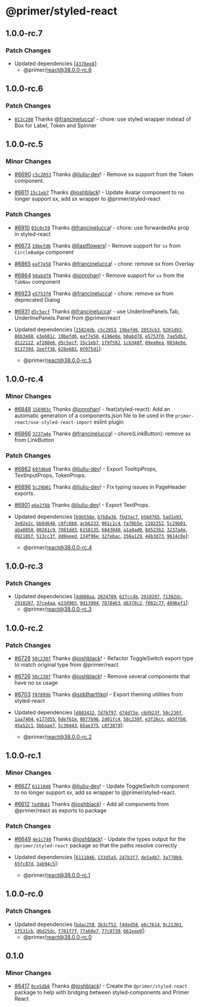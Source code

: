 # @primer/styled-react

## 1.0.0-rc.7

### Patch Changes

- Updated dependencies [[`4378ee8`](https://github.com/primer/react/commit/4378ee84442de8d75fbb34fcce48e28c09429c5c)]:
  - @primer/react@38.0.0-rc.6

## 1.0.0-rc.6

### Patch Changes

- [`013c200`](https://github.com/primer/react/commit/013c200dd9969743c5e824f635964802ccfdcbfa) Thanks [@francinelucca](https://github.com/francinelucca)! - chore: use styled wrapper instead of Box for Label, Token and Spinner

## 1.0.0-rc.5

### Minor Changes

- [#6690](https://github.com/primer/react/pull/6690) [`c5c2053`](https://github.com/primer/react/commit/c5c2053caf38da76a4310098e805b2edb05e2552) Thanks [@liuliu-dev](https://github.com/liuliu-dev)! - Remove sx support from the Token component.

- [#6611](https://github.com/primer/react/pull/6611) [`15c1eb7`](https://github.com/primer/react/commit/15c1eb734210938182323bb15200d69ae4a3a300) Thanks [@joshblack](https://github.com/joshblack)! - Update Avatar component to no longer support sx, add sx wrapper to @primer/styled-react

### Patch Changes

- [#6910](https://github.com/primer/react/pull/6910) [`03c0c59`](https://github.com/primer/react/commit/03c0c59b103d88e5c94b7c02617a769fcd7be8ec) Thanks [@francinelucca](https://github.com/francinelucca)! - chore: use forwardedAs prop in styled-react

- [#6673](https://github.com/primer/react/pull/6673) [`19befd6`](https://github.com/primer/react/commit/19befd66b801532bb0ef85e60296c73d8c747fc5) Thanks [@llastflowers](https://github.com/llastflowers)! - Remove support for `sx` from `CircleBadge` component

- [#6865](https://github.com/primer/react/pull/6865) [`eaf7e58`](https://github.com/primer/react/commit/eaf7e5840e4fbe4042c80711f983a0df05e2b68d) Thanks [@francinelucca](https://github.com/francinelucca)! - chore: remove sx from Overlay

- [#6864](https://github.com/primer/react/pull/6864) [`b0abd78`](https://github.com/primer/react/commit/b0abd785713d9f95ca9d5e41394e00153176077d) Thanks [@jonrohan](https://github.com/jonrohan)! - Remove support for `sx` from the `TabNav` component

- [#6923](https://github.com/primer/react/pull/6923) [`e5753f0`](https://github.com/primer/react/commit/e5753f0560fc57d426e795c012ffcb0b7fb0d290) Thanks [@francinelucca](https://github.com/francinelucca)! - chore: remove sx from deprecated Dialog

- [#6931](https://github.com/primer/react/pull/6931) [`d5c5ecf`](https://github.com/primer/react/commit/d5c5ecf17a40571976d7974d3b57158455afec38) Thanks [@francinelucca](https://github.com/francinelucca)! - use UnderlinePanels.Tab, UnderlinePanels.Panel from @primer/react

- Updated dependencies [[`15824db`](https://github.com/primer/react/commit/15824db141ef32b3e090bcf1880f03bd9684392a), [`c5c2053`](https://github.com/primer/react/commit/c5c2053caf38da76a4310098e805b2edb05e2552), [`19befd6`](https://github.com/primer/react/commit/19befd66b801532bb0ef85e60296c73d8c747fc5), [`2053cb3`](https://github.com/primer/react/commit/2053cb3f7ee15fe1e4c3cc9be3c09c82dd5aed93), [`9201d93`](https://github.com/primer/react/commit/9201d939056333945375c454999d853e0bbabf8f), [`86b3e60`](https://github.com/primer/react/commit/86b3e6063855615675c87df6eccad41d83db3762), [`e3e601c`](https://github.com/primer/react/commit/e3e601c545967eb79fb7bc752c8895b93fda620e), [`19befd6`](https://github.com/primer/react/commit/19befd66b801532bb0ef85e60296c73d8c747fc5), [`eaf7e58`](https://github.com/primer/react/commit/eaf7e5840e4fbe4042c80711f983a0df05e2b68d), [`4196e0e`](https://github.com/primer/react/commit/4196e0eed6894d020a83b9f382f5cb6817f9a725), [`b0abd78`](https://github.com/primer/react/commit/b0abd785713d9f95ca9d5e41394e00153176077d), [`e5753f0`](https://github.com/primer/react/commit/e5753f0560fc57d426e795c012ffcb0b7fb0d290), [`7ae5db2`](https://github.com/primer/react/commit/7ae5db229837fdd75dd73ce1779c7faa18734f89), [`d122122`](https://github.com/primer/react/commit/d12212225884b17cf6236af9feb8b098caaeea35), [`af288e6`](https://github.com/primer/react/commit/af288e632c042c5e82aae6ee2bd5107e8be2b9ec), [`d5c5ecf`](https://github.com/primer/react/commit/d5c5ecf17a40571976d7974d3b57158455afec38), [`15c1eb7`](https://github.com/primer/react/commit/15c1eb734210938182323bb15200d69ae4a3a300), [`1f9f582`](https://github.com/primer/react/commit/1f9f582f29e623a33401061832d8b6ab778c47b3), [`1cb348f`](https://github.com/primer/react/commit/1cb348f079dffcf10bdf422b1e14e0a29fa4662d), [`09ee0ea`](https://github.com/primer/react/commit/09ee0ea580ba6901d6e80cb35f7cc846db17197e), [`0834e9e`](https://github.com/primer/react/commit/0834e9ebe910c363f413723a254e0f2bd947a4b6), [`913739d`](https://github.com/primer/react/commit/913739dfe4b7d8f4f5829157e200bd538e509e74), [`2eeff36`](https://github.com/primer/react/commit/2eeff368832b6fc122aef70302f681b1f14ad71f), [`628e601`](https://github.com/primer/react/commit/628e60172343fdf1c94734c39480991b0591e267), [`0f075d1`](https://github.com/primer/react/commit/0f075d1a679f0733ad984eeb2a677989ceca8ad0)]:
  - @primer/react@38.0.0-rc.5

## 1.0.0-rc.4

### Minor Changes

- [#6848](https://github.com/primer/react/pull/6848) [`156903c`](https://github.com/primer/react/commit/156903c27504b7a24d71db94a48df934d629c4d8) Thanks [@jonrohan](https://github.com/jonrohan)! - feat(styled-react): Add an automatic generation of a components.json file to be used in the `primer-react/use-styled-react-import` eslint plugin

- [#6866](https://github.com/primer/react/pull/6866) [`3237a4e`](https://github.com/primer/react/commit/3237a4e549779a2b3144b1f48974e533d28cca2a) Thanks [@francinelucca](https://github.com/francinelucca)! - chore(LinkButton): remove sx from LinkButton

### Patch Changes

- [#6862](https://github.com/primer/react/pull/6862) [`697d6e0`](https://github.com/primer/react/commit/697d6e01eca0be0405445b3b406ef30da48545df) Thanks [@liuliu-dev](https://github.com/liuliu-dev)! - Export TooltipProps, TextInputProps, TokenProps.

- [#6896](https://github.com/primer/react/pull/6896) [`5c29b01`](https://github.com/primer/react/commit/5c29b010db51e85c387963aee45ee97f12aae7ef) Thanks [@liuliu-dev](https://github.com/liuliu-dev)! - Fix typing issues in PageHeader exports.

- [#6901](https://github.com/primer/react/pull/6901) [`e6e2f8b`](https://github.com/primer/react/commit/e6e2f8b0479fe726184337112feab29867c42296) Thanks [@liuliu-dev](https://github.com/liuliu-dev)! - Export TextProps.

- Updated dependencies [[`b9b558e`](https://github.com/primer/react/commit/b9b558efe1033150b05adc88d28234db5dc82f95), [`b7b8a36`](https://github.com/primer/react/commit/b7b8a36d14b3c5b6f9c289423691fe9285eae786), [`fbd3ac7`](https://github.com/primer/react/commit/fbd3ac75a67b89635dcd28879a1b4a93cef70289), [`b568765`](https://github.com/primer/react/commit/b568765159a22fefbb2e521947a6c99109cb6f19), [`5ad1e93`](https://github.com/primer/react/commit/5ad1e939c1ef494f7680b0753a4d7c6296e088d6), [`3e02e2c`](https://github.com/primer/react/commit/3e02e2c235a3633b646b8f2a493f3a23e17187bf), [`bb8d648`](https://github.com/primer/react/commit/bb8d648a42ec84e9baefae00fa87ede2be449e64), [`c8fc6b8`](https://github.com/primer/react/commit/c8fc6b81d61834ab143a578b379d7dcc49e17d62), [`acb6233`](https://github.com/primer/react/commit/acb6233fa0cf715d660ae222ebca9853115cb707), [`961c1c4`](https://github.com/primer/react/commit/961c1c48d942b9d8d81289a5d09d78f4d985f5da), [`fa70b5e`](https://github.com/primer/react/commit/fa70b5eaae4c68ccac2bbfa44546ee85594a054a), [`2102252`](https://github.com/primer/react/commit/2102252ef34899bb37c52ca4df193ba5cca41a94), [`5c29b01`](https://github.com/primer/react/commit/5c29b010db51e85c387963aee45ee97f12aae7ef), [`aba8050`](https://github.com/primer/react/commit/aba8050ee9d324fa53a7b81d30b4f8dc7186c70a), [`00261c9`](https://github.com/primer/react/commit/00261c934fe88a74ef310c3134fe202226156b4b), [`7081dd3`](https://github.com/primer/react/commit/7081dd3b45f7dae08f7a39038be95dbf20dd8a27), [`6158135`](https://github.com/primer/react/commit/6158135e42be9486bb7de35fbedf96e412b8a1d7), [`6843040`](https://github.com/primer/react/commit/6843040ad9b9810cb14f6186e53b01e83bed60f8), [`a1a4ad0`](https://github.com/primer/react/commit/a1a4ad00b87b489f6341aa818a9b8b8662fe2a82), [`8d52362`](https://github.com/primer/react/commit/8d523624366dda9cbb5c200560ffcf9b91f57655), [`3237a4e`](https://github.com/primer/react/commit/3237a4e549779a2b3144b1f48974e533d28cca2a), [`092185f`](https://github.com/primer/react/commit/092185f7b9d6c70296e629e03790676502b701e5), [`513cc3f`](https://github.com/primer/react/commit/513cc3feed5723632e54f07cae9d4397e3783fdc), [`dd8eeed`](https://github.com/primer/react/commit/dd8eeeddb39a7afbdd38d3df8f0568f176e5d4de), [`134f96e`](https://github.com/primer/react/commit/134f96e81476f829f2b0f0b44fa73cc1604983d5), [`32febac`](https://github.com/primer/react/commit/32febac10a887cce418abf6f4419cfb100a8f292), [`356a129`](https://github.com/primer/react/commit/356a129d2a1a0c02d9ca59280e7711e501c0d20d), [`44b3d73`](https://github.com/primer/react/commit/44b3d732157048059681f3fdcb86c5d77a59aec5), [`9614c0e`](https://github.com/primer/react/commit/9614c0eae7d77bdf879df474c44d613b673e6d4e)]:
  - @primer/react@38.0.0-rc.4

## 1.0.0-rc.3

### Patch Changes

- Updated dependencies [[`4d080aa`](https://github.com/primer/react/commit/4d080aa4c8718d2f4ab42c841cf2c8d252cdd19f), [`2024709`](https://github.com/primer/react/commit/2024709eca73533c74ee042cb1524e78e495fba2), [`627cc4b`](https://github.com/primer/react/commit/627cc4bc2663cc50a6b21cf6ec8b8e99b7b260bb), [`2910207`](https://github.com/primer/react/commit/2910207766bf6d7168ce356f401d99d26538c496), [`71382dc`](https://github.com/primer/react/commit/71382dc5c0726f46a9da7823a9543334b7d0fcca), [`2910207`](https://github.com/primer/react/commit/2910207766bf6d7168ce356f401d99d26538c496), [`37ce4aa`](https://github.com/primer/react/commit/37ce4aaf2830fbe0423e0d7546dfdad6e21ac398), [`e23d965`](https://github.com/primer/react/commit/e23d96524783863d92fc770a36c564b14098242b), [`9d13904`](https://github.com/primer/react/commit/9d13904037541d8f4f68d5d833f632304cace06e), [`78784b3`](https://github.com/primer/react/commit/78784b3127acb844ec8a60d4a36141addb75d43d), [`d6378c2`](https://github.com/primer/react/commit/d6378c246748403275ca17bc8aa7f713157ab1b7), [`f082c77`](https://github.com/primer/react/commit/f082c77768526d9f97566a793e80a386cc0bc699), [`4896ef1`](https://github.com/primer/react/commit/4896ef1b541e47e5f6364c5eb0f7ab357594e456)]:
  - @primer/react@38.0.0-rc.3

## 1.0.0-rc.2

### Patch Changes

- [#6726](https://github.com/primer/react/pull/6726) [`50c230f`](https://github.com/primer/react/commit/50c230f01b7e4b7c4664a676381737f995bf644e) Thanks [@joshblack](https://github.com/joshblack)! - Refactor ToggleSwitch export type to match original type from @primer/react

- [#6726](https://github.com/primer/react/pull/6726) [`50c230f`](https://github.com/primer/react/commit/50c230f01b7e4b7c4664a676381737f995bf644e) Thanks [@joshblack](https://github.com/joshblack)! - Remove several components that have no sx usage

- [#6703](https://github.com/primer/react/pull/6703) [`f87899b`](https://github.com/primer/react/commit/f87899b766648ba6837af8efb8b6fdb44b79159a) Thanks [@siddharthkp](https://github.com/siddharthkp)! - Export theming utilities from styled-react

- Updated dependencies [[`d883432`](https://github.com/primer/react/commit/d883432010274cf87691a9affb0e012764b2cdae), [`7d7b797`](https://github.com/primer/react/commit/7d7b797b7696af8dd9533e501f62f3666982307d), [`d74d73e`](https://github.com/primer/react/commit/d74d73e413a9941cdc74c6f5a2cf6b1be9e7e8db), [`c6d923f`](https://github.com/primer/react/commit/c6d923f93c0cb40453f1a9dab9209a9caeb87bce), [`50c230f`](https://github.com/primer/react/commit/50c230f01b7e4b7c4664a676381737f995bf644e), [`1aa7404`](https://github.com/primer/react/commit/1aa7404f4070244083b9b05394921cda4dfe31c6), [`e177d55`](https://github.com/primer/react/commit/e177d551730a30a0f3cddf97fb55ee1ca54c784a), [`6def61e`](https://github.com/primer/react/commit/6def61e2286df882b5f15e329c801acd5bd29595), [`0077b96`](https://github.com/primer/react/commit/0077b968f45fad50cb7abe52bd0cb442504279c2), [`2d01fc4`](https://github.com/primer/react/commit/2d01fc4116ea5bf77dcaae4674aa80930ebe4917), [`50c230f`](https://github.com/primer/react/commit/50c230f01b7e4b7c4664a676381737f995bf644e), [`e3f26cc`](https://github.com/primer/react/commit/e3f26ccbcf40b38cea75f32970ddb23865d7b827), [`ab5ffb0`](https://github.com/primer/react/commit/ab5ffb00d6e54224542ee60bcc23915b0bb65b15), [`45a52c1`](https://github.com/primer/react/commit/45a52c17cc72af52d123d7104b2d395cd2ca61c8), [`5bbaae7`](https://github.com/primer/react/commit/5bbaae78f732df2470c1ea7933863ef8a3f9681c), [`5c30443`](https://github.com/primer/react/commit/5c3044342cd2214bbd9d1d50a704d8789ca019d4), [`65ae375`](https://github.com/primer/react/commit/65ae3757c1828bb5db5b5dd24d4ce743c679cf28), [`c8f3879`](https://github.com/primer/react/commit/c8f3879b0ce184c785573bfccd84aef0b8ef54ef)]:
  - @primer/react@38.0.0-rc.2

## 1.0.0-rc.1

### Minor Changes

- [#6627](https://github.com/primer/react/pull/6627) [`6111046`](https://github.com/primer/react/commit/61110467f759c6680797c56d72deb9f86bba4dcd) Thanks [@liuliu-dev](https://github.com/liuliu-dev)! - Update ToggleSwitch component to no longer support sx, add sx wrapper to @primer/styled-react.

- [#6612](https://github.com/primer/react/pull/6612) [`7ad9b81`](https://github.com/primer/react/commit/7ad9b81ac39252438761376cfe8d064294062ff0) Thanks [@joshblack](https://github.com/joshblack)! - Add all components from @primer/react as exports to package

### Patch Changes

- [#6649](https://github.com/primer/react/pull/6649) [`4e1c740`](https://github.com/primer/react/commit/4e1c7409eda128daf9e4f226553699dd0651c843) Thanks [@joshblack](https://github.com/joshblack)! - Update the types output for the `@primer/styled-react` package so that the paths resolve correctly

- Updated dependencies [[`6111046`](https://github.com/primer/react/commit/61110467f759c6680797c56d72deb9f86bba4dcd), [`133d5a5`](https://github.com/primer/react/commit/133d5a5e74b85811d2bb8b536836d5c16680efe1), [`247b3f7`](https://github.com/primer/react/commit/247b3f75c49e16b883e8f0528a036fc62d274ee6), [`de5a4b7`](https://github.com/primer/react/commit/de5a4b7297a44d0dd1ad175ea8d740f570bc27e6), [`3a778b9`](https://github.com/primer/react/commit/3a778b97b93a0fe2c54f585d668cd70d30c0ca56), [`65fc87d`](https://github.com/primer/react/commit/65fc87dc35652c5b228fc7e22d7644645ede2c89), [`3ab94c5`](https://github.com/primer/react/commit/3ab94c5e8853855c8533c8403fd0d0203ab087d6)]:
  - @primer/react@38.0.0-rc.1

## 1.0.0-rc.0

### Patch Changes

- Updated dependencies [[`bdac258`](https://github.com/primer/react/commit/bdac258a6f610da974ef4b8c25ccef876946fc79), [`3b3cf52`](https://github.com/primer/react/commit/3b3cf52f267da4f44123032bf388dc5ff9f61cf8), [`f4ded58`](https://github.com/primer/react/commit/f4ded585c4f6188390cdc3243018fe63af310633), [`e6c7614`](https://github.com/primer/react/commit/e6c7614d7aaa420ce8518ad54af62e6409fea9dd), [`0c21301`](https://github.com/primer/react/commit/0c21301ba0c7b1d0272258f8fe59026beab83c95), [`1f531cb`](https://github.com/primer/react/commit/1f531cb5c0fb87fc20ab8ce4321367d3f24ab734), [`d6d25dc`](https://github.com/primer/react/commit/d6d25dc9263119103138156158f74b408d300dd2), [`f781f7f`](https://github.com/primer/react/commit/f781f7f5434be4c482a8f7819c73c258b93604ce), [`77a60e7`](https://github.com/primer/react/commit/77a60e7775987ee05b07cd8235ff4a26230b12e2), [`77c8739`](https://github.com/primer/react/commit/77c873936b195915c3f364d01a5b1bb15b0ac1a0), [`661eae0`](https://github.com/primer/react/commit/661eae0a28ee99228400e6c99a483af0523beeb8)]:
  - @primer/react@38.0.0-rc.0

## 0.1.0

### Minor Changes

- [#6417](https://github.com/primer/react/pull/6417) [`0ce5db8`](https://github.com/primer/react/commit/0ce5db8cc461773f6aa7cf40df2556933a35dd99) Thanks [@joshblack](https://github.com/joshblack)! - Create the `@primer/styled-react` package to help with bridging between styled-components and Primer React
